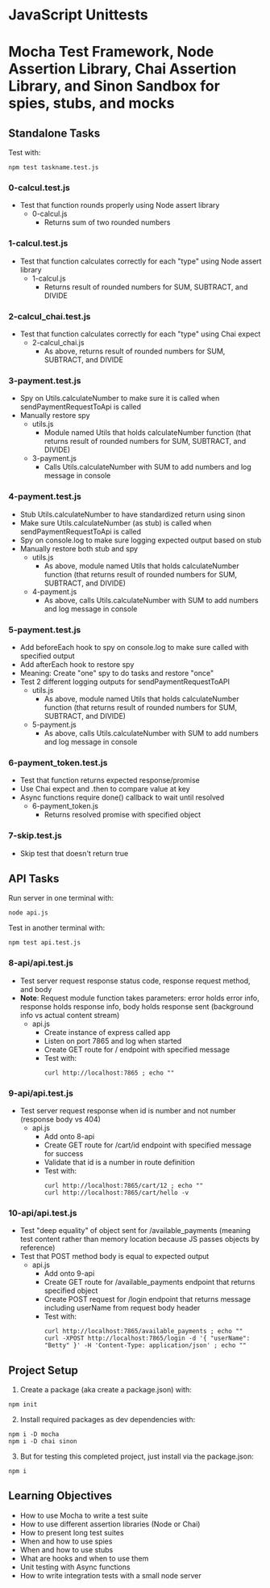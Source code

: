 # JavaScript Unittests
# Mocha Test Framework, Node Assertion Library, Chai Assertion Library, and Sinon Sandbox for spies, stubs, and mocks

## Standalone Tasks

Test with:
```
npm test taskname.test.js
```

### 0-calcul.test.js
- Test that function rounds properly using Node assert library
	- 0-calcul.js
		- Returns sum of two rounded numbers

### 1-calcul.test.js
- Test that function calculates correctly for each "type" using Node assert library
	- 1-calcul.js
		- Returns result of rounded numbers for SUM, SUBTRACT, and DIVIDE

### 2-calcul_chai.test.js
- Test that function calculates correctly for each "type" using Chai expect
	- 2-calcul_chai.js
		- As above, returns result of rounded numbers for SUM, SUBTRACT, and DIVIDE

### 3-payment.test.js
- Spy on Utils.calculateNumber to make sure it is called when sendPaymentRequestToApi is called
- Manually restore spy
	- utils.js
		- Module named Utils that holds calculateNumber function (that returns result of rounded numbers for SUM, SUBTRACT, and DIVIDE)
	- 3-payment.js
		- Calls Utils.calculateNumber with SUM to add numbers and log message in console

### 4-payment.test.js
- Stub Utils.calculateNumber to have standardized return using sinon
- Make sure Utils.calculateNumber (as stub) is called when sendPaymentRequestToApi is called
- Spy on console.log to make sure logging expected output based on stub
- Manually restore both stub and spy
	- utils.js
		- As above, module named Utils that holds calculateNumber function (that returns result of rounded numbers for SUM, SUBTRACT, and DIVIDE)
	- 4-payment.js
		- As above, calls Utils.calculateNumber with SUM to add numbers and log message in console

### 5-payment.test.js
- Add beforeEach hook to spy on console.log to make sure called with specified output
- Add afterEach hook to restore spy
- Meaning: Create "one" spy to do tasks and restore "once"
- Test 2 different logging outputs for sendPaymentRequestToAPI
	- utils.js
		- As above, module named Utils that holds calculateNumber function (that returns result of rounded numbers for SUM, SUBTRACT, and DIVIDE)
	- 5-payment.js
		- As above, calls Utils.calculateNumber with SUM to add numbers and log message in console

### 6-payment_token.test.js
- Test that function returns expected response/promise
- Use Chai expect and .then to compare value at key
- Async functions require done() callback to wait until resolved
	- 6-payment_token.js
		- Returns resolved promise with specified object

### 7-skip.test.js
- Skip test that doesn't return true

## API Tasks

Run server in one terminal with:
```
node api.js
```

Test in another terminal with:
```
npm test api.test.js
```

### 8-api/api.test.js
- Test server request response status code, response request method, and body
- **Note**: Request module function takes parameters: error holds error info, response holds response info, body holds response sent (background info vs actual content stream)
	- api.js
		- Create instance of express called app
		- Listen on port 7865 and log when started
		- Create GET route for / endpoint with specified message
		- Test with:
			```
			curl http://localhost:7865 ; echo ""
			```

### 9-api/api.test.js
- Test server request response when id is number and not number (response body vs 404)
	- api.js
		- Add onto 8-api
		- Create GET route for /cart/id endpoint with specified message for success
		- Validate that id is a number in route definition
		- Test with:
			```
			curl http://localhost:7865/cart/12 ; echo ""
			curl http://localhost:7865/cart/hello -v
			```

### 10-api/api.test.js
- Test "deep equality" of object sent for /available_payments (meaning test content rather than memory location because JS passes objects by reference)
- Test that POST method body is equal to expected output
	- api.js
		- Add onto 9-api
		- Create GET route for /available_payments endpoint that returns specified object
		- Create POST request for /login endpoint that returns message including userName from request body header
		- Test with:
			```
			curl http://localhost:7865/available_payments ; echo ""
			curl -XPOST http://localhost:7865/login -d '{ "userName": "Betty" }' -H 'Content-Type: application/json' ; echo ""
			```

## Project Setup

1. Create a package (aka create a package.json) with:
```
npm init
```

2. Install required packages as dev dependencies with:
```
npm i -D mocha
npm i -D chai sinon
```

3. But for testing this completed project, just install via the package.json:
```
npm i
```

## Learning Objectives
- How to use Mocha to write a test suite
- How to use different assertion libraries (Node or Chai)
- How to present long test suites
- When and how to use spies
- When and how to use stubs
- What are hooks and when to use them
- Unit testing with Async functions
- How to write integration tests with a small node server
